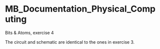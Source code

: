 # MB_Documentation_Physical_Computing

Bits & Atoms, exercise 4

The circuit and schematic are identical to the ones in exercise 3.
